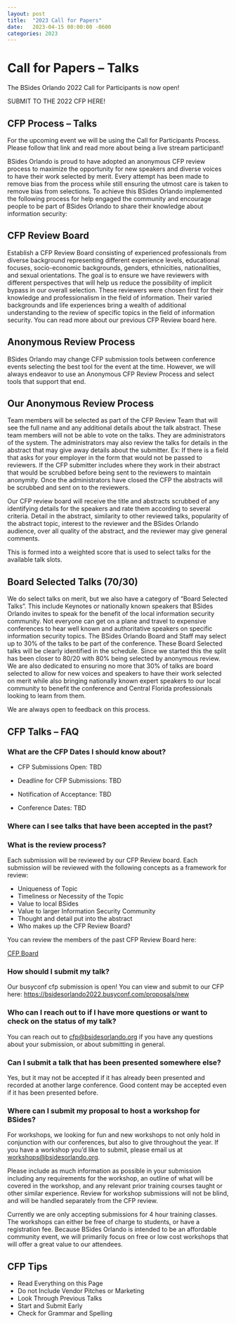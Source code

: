 ```yaml
---
layout: post
title:  "2023 Call for Papers"
date:   2023-04-15 00:00:00 -0600
categories: 2023
---
```

# Call for Papers – Talks
The BSides Orlando 2022 Call for Participants is now open!

SUBMIT TO THE 2022 CFP HERE!

## CFP Process – Talks
For the upcoming event we will be using the Call for Participants Process. Please follow that link and read more about being a live stream participant!

BSides Orlando is proud to have adopted an anonymous CFP review process to maximize the opportunity for new speakers and diverse voices to have their work selected by merit. Every attempt has been made to remove bias from the process while still ensuring the utmost care is taken to remove bias from selections. To achieve this BSides Orlando implemented the following process for help engaged the community and encourage people to be part of BSides Orlando to share their knowledge about information security:

## CFP Review Board
Establish a CFP Review Board consisting of experienced professionals from diverse background representing different experience levels, educational focuses, socio-economic backgrounds, genders, ethnicities, nationalities, and sexual orientations. The goal is to ensure we have reviewers with different perspectives that will help us reduce the possibility of implicit bypass in our overall selection. These reviewers were chosen first for their knowledge and professionalism in the field of information. Their varied backgrounds and life experiences bring a wealth of additional understanding to the review of specific topics in the field of information security. You can read more about our previous CFP Review board here.

## Anonymous Review Process
BSides Orlando may change CFP submission tools between conference events selecting the best tool for the event at the time. However, we will always endeavor to use an Anonymous CFP Review Process and select tools that support that end.

## Our Anonymous Review Process
Team members will be selected as part of the CFP Review Team that will see the full name and any additional details about the talk abstract. These team members will not be able to vote on the talks. They are administrators of the system. The administrators may also review the talks for details in the abstract that may give away details about the submitter. Ex: If there is a field that asks for your employer in the form that would not be passed to reviewers. If the CFP submitter includes where they work in their abstract that would be scrubbed before being sent to the reviewers to maintain anonymity. Once the administrators have closed the CFP the abstracts will be scrubbed and sent on to the reviewers.

Our CFP review board will receive the title and abstracts scrubbed of any identifying details for the speakers and rate them according to several criteria. Detail in the abstract, similarity to other reviewed talks, popularity of the abstract topic, interest to the reviewer and the BSides Orlando audience, over all quality of the abstract, and the reviewer may give general comments.

This is formed into a weighted score that is used to select talks for the available talk slots.

## Board Selected Talks (70/30)

We do select talks on merit, but we also have a category of “Board Selected Talks”. This include Keynotes or nationally known speakers that BSides Orlando invites to speak for the benefit of the local information security community. Not everyone can get on a plane and travel to expensive conferences to hear well known and authoritative speakers on specific information security topics. The BSides Orlando Board and Staff may select up to 30% of the talks to be part of the conference. These Board Selected talks will be clearly identified in the schedule. Since we started this the split has been closer to 80/20 with 80% being selected by anonymous review. We are also dedicated to ensuring no more that 30% of talks are board selected to allow for new voices and speakers to have their work selected on merit while also bringing nationally known expert speakers to our local community to benefit the conference and Central Florida professionals looking to learn from them.

We are always open to feedback on this process.

## CFP Talks – FAQ

### What are the CFP Dates I should know about?

* CFP Submissions Open: TBD

* Deadline for CFP Submissions: TBD

* Notification of Acceptance: TBD

* Conference Dates: TBD

### Where can I see talks that have been accepted in the past?

[YouTube]: https://www.youtube.com/channel/UC6avYrvlXYAKHCBdxjj9L0w

### What is the review process?

Each submission will be reviewed by our CFP Review board. Each submission will be reviewed with the following concepts as a framework for review:

* Uniqueness of Topic
* Timeliness or Necessity of the Topic
* Value to local BSides
* Value to larger Information Security Community
* Thought and detail put into the abstract
* Who makes up the CFP Review Board?

You can review the members of the past CFP Review Board here:

[Members]: /cfp-board/


<a href="{{ site.baseurl }}/cfp-board/">CFP Board</a>

### How should I submit my talk?

Our busyconf cfp submission is open! You can view and submit to our CFP here: https://bsidesorlando2022.busyconf.com/proposals/new


### Who can I reach out to if I have more questions or want to check on the status of my talk?

You can reach out to cfp@bsidesorlando.org if you have any questions about your submission, or about submitting in general.

### Can I submit a talk that has been presented somewhere else?

Yes, but it may not be accepted if it has already been presented and recorded at another large conference. Good content may be accepted even if it has been presented before.

### Where can I submit my proposal to host a workshop for BSides?

For workshops, we looking for fun and new workshops to not only hold in conjunction with our conferences, but also to give throughout the year. If you have a workshop you’d like to submit, please email us at workshops@bsidesorlando.org.

Please include as much information as possible in your submission including any requirements for the workshop, an outline of what will be covered in the workshop, and any relevant prior training courses taught or other similar experience. Review for workshop submissions will not be blind, and will be handled separately from the CFP review.

Currently we are only accepting submissions for 4 hour training classes. The workshops can either be free of charge to students, or have a registration fee. Because BSides Orlando is intended to be an affordable community event, we will primarily focus on free or low cost workshops that will offer a great value to our attendees.

## CFP Tips
* Read Everything on this Page
* Do not Include Vendor Pitches or Marketing
* Look Through Previous Talks
* Start and Submit Early
* Check for Grammar and Spelling
